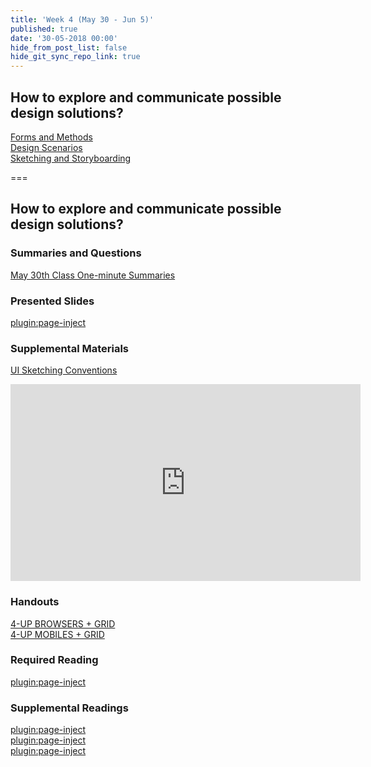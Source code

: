 ```yaml
---
title: 'Week 4 (May 30 - Jun 5)'
published: true
date: '30-05-2018 00:00'
hide_from_post_list: false
hide_git_sync_repo_link: true
---
```


## How to explore and communicate possible design solutions?
[Forms and Methods](https://paulhibbitts.net/cmpt-363-182/pdfs/cmpt-363-182-prototyping.pdf#page=5)  
[Design Scenarios](https://paulhibbitts.net/cmpt-363-182/pdfs/cmpt-363-182-prototyping.pdf#page=24)  
[Sketching and Storyboarding](https://paulhibbitts.net/cmpt-363-182/pdfs/cmpt-363-182-prototyping.pdf#page=44)  

===

## **How to explore and communicate possible design solutions?**

### Summaries and Questions  
[May 30th Class One-minute Summaries](https://canvas.sfu.ca/courses/38847/assignments/292814)

### Presented Slides  
[plugin:page-inject](/182/all-slides/week-04)

### Supplemental Materials  
[UI Sketching Conventions](https://www.youtube.com/watch?v=MwidSAlbEB8)  
<div class="embed-responsive embed-responsive-4by3"><iframe width="560" height="315" src="https://www.youtube.com/embed/MwidSAlbEB8" frameborder="0" allowfullscreen></iframe></div>

### Handouts
[4-UP BROWSERS + GRID](https://canvas.sfu.ca/courses/38847/files/folder/Handouts/Sketching%20Templates/sneakpeekit-4-browsers)  
[4-UP MOBILES + GRID](https://canvas.sfu.ca/courses/38847/files/folder/Handouts/Sketching%20Templates/sneakpeekit-4-mobiles)  

### Required Reading  
[plugin:page-inject](/182/all-readings/week-04)

### Supplemental Readings  
[plugin:page-inject](/182/ux-techniques-guide/how-to-explore-and-describe-possible-design-solutions/brainstorming)  
[plugin:page-inject](/182/ux-techniques-guide/how-to-explore-and-describe-possible-design-solutions/prototyping)  
[plugin:page-inject](/182/ux-techniques-guide/how-to-explore-and-describe-possible-design-solutions/scenarios)  
